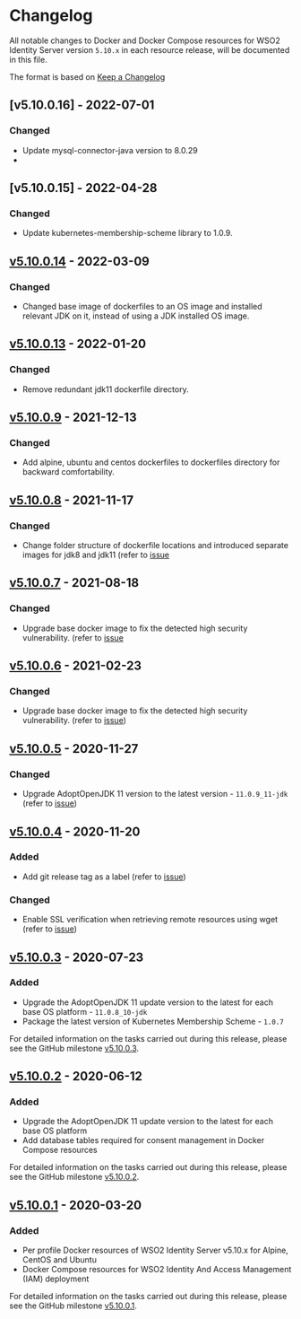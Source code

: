 # Changelog
All notable changes to Docker and Docker Compose resources for WSO2 Identity Server version `5.10.x` in each resource release,
will be documented in this file.

The format is based on [Keep a Changelog](https://keepachangelog.com/en/1.0.0/)

## [v5.10.0.16] - 2022-07-01

### Changed
- Update mysql-connector-java version to 8.0.29
- 
## [v5.10.0.15] - 2022-04-28

### Changed
- Update kubernetes-membership-scheme library to 1.0.9.

## [v5.10.0.14] - 2022-03-09

### Changed
- Changed base image of dockerfiles to an OS image and installed relevant JDK on it, instead of using a JDK installed OS image. 

## [v5.10.0.13] - 2022-01-20

### Changed
- Remove redundant jdk11 dockerfile directory.

## [v5.10.0.9] - 2021-12-13

### Changed
- Add alpine, ubuntu and centos dockerfiles to dockerfiles directory for backward comfortability.

## [v5.10.0.8] - 2021-11-17

### Changed
- Change folder structure of dockerfile locations and introduced separate images for jdk8 and jdk11 (refer to [issue](https://github.com/wso2/docker-is/issues/306)

## [v5.10.0.7] - 2021-08-18

### Changed
- Upgrade base docker image to fix the detected high security vulnerability. (refer to [issue](https://github.com/wso2/docker-is/issues/302)

## [v5.10.0.6] - 2021-02-23

### Changed
- Upgrade base docker image to fix the detected high security vulnerability. (refer to [issue](https://github.com/wso2/docker-is/issues/271))

## [v5.10.0.5] - 2020-11-27

### Changed
- Upgrade AdoptOpenJDK 11 version to the latest version - `11.0.9_11-jdk` (refer to [issue](https://github.com/wso2/docker-is/issues/261))

## [v5.10.0.4] - 2020-11-20

### Added
- Add git release tag as a label (refer to [issue](https://github.com/wso2/docker-is/issues/220))

### Changed
- Enable SSL verification when retrieving remote resources using wget (refer to [issue](https://github.com/wso2/docker-is/issues/219))

## [v5.10.0.3] - 2020-07-23

### Added
- Upgrade the AdoptOpenJDK 11 update version to the latest for each base OS platform - `11.0.8_10-jdk`
- Package the latest version of Kubernetes Membership Scheme - `1.0.7`

For detailed information on the tasks carried out during this release, please see the GitHub milestone
[v5.10.0.3](https://github.com/wso2/docker-is/milestone/13).

## [v5.10.0.2] - 2020-06-12

### Added
- Upgrade the AdoptOpenJDK 11 update version to the latest for each base OS platform
- Add database tables required for consent management in Docker Compose resources

For detailed information on the tasks carried out during this release, please see the GitHub milestone
[v5.10.0.2](https://github.com/wso2/docker-is/milestone/12).

## [v5.10.0.1] - 2020-03-20

### Added
- Per profile Docker resources of WSO2 Identity Server v5.10.x for Alpine, CentOS and Ubuntu
- Docker Compose resources for WSO2 Identity And Access Management (IAM) deployment

For detailed information on the tasks carried out during this release, please see the GitHub milestone
[v5.10.0.1](https://github.com/wso2/docker-is/milestone/10).

[v5.10.0.14]: https://github.com/wso2/docker-is/compare/v5.10.0.13...v5.10.0.14
[v5.10.0.13]: https://github.com/wso2/docker-is/compare/v5.10.0.12...v5.10.0.13
[v5.10.0.12]: https://github.com/wso2/docker-is/compare/v5.10.0.11...v5.10.0.12
[v5.10.0.11]: https://github.com/wso2/docker-is/compare/v5.10.0.10...v5.10.0.11
[v5.10.0.10]: https://github.com/wso2/docker-is/compare/v5.10.0.9...v5.10.0.10
[v5.10.0.9]: https://github.com/wso2/docker-is/compare/v5.10.0.8...v5.10.0.9
[v5.10.0.8]: https://github.com/wso2/docker-is/compare/v5.10.0.7...v5.10.0.8
[v5.10.0.7]: https://github.com/wso2/docker-is/compare/v5.10.0.6...v5.10.0.7
[v5.10.0.6]: https://github.com/wso2/docker-is/compare/v5.10.0.5...v5.10.0.6
[v5.10.0.5]: https://github.com/wso2/docker-is/compare/v5.10.0.4...v5.10.0.5
[v5.10.0.4]: https://github.com/wso2/docker-is/compare/v5.10.0.4...v5.10.0.4
[v5.10.0.3]: https://github.com/wso2/docker-is/compare/v5.10.0.2...v5.10.0.3
[v5.10.0.2]: https://github.com/wso2/docker-is/compare/v5.10.0.1...v5.10.0.2
[v5.10.0.1]: https://github.com/wso2/docker-is/compare/v5.9.0.3...v5.10.0.1
